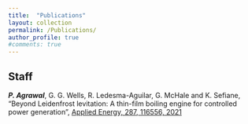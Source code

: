 ```yaml
---
title:  "Publications"
layout: collection
permalink: /Publications/
author_profile: true
#comments: true
---
```


## Staff

<em><b>P. Agrawal</b></em>, G. G. Wells, R. Ledesma-Aguilar, G. McHale and K. Sefiane, “Beyond Leidenfrost levitation: A thin-film boiling engine for controlled power generation”, <a href="https://www.sciencedirect.com/science/article/pii/S0306261921001045">Applied Energy, 287, 116556, 2021</a>
